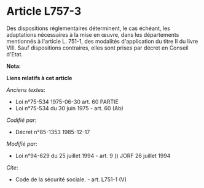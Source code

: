 # Article L757-3

Des dispositions réglementaires déterminent, le cas échéant, les adaptations nécessaires à la mise en œuvre, dans les
départements mentionnés à l'article L. 751-1, des modalités d'application du titre II du livre VIII. Sauf dispositions
contraires, elles sont prises par décret en Conseil d'Etat.

**Nota:**



**Liens relatifs à cet article**

_Anciens textes_:

  - Loi n°75-534 1975-06-30 art. 60 PARTIE
  - Loi n°75-534 du 30 juin 1975 - art. 60 (Ab)

_Codifié par_:

  - Décret n°85-1353 1985-12-17

_Modifié par_:

  - Loi n°94-629 du 25 juillet 1994 - art. 9 () JORF 26 juillet 1994

_Cite_:

  - Code de la sécurité sociale. - art. L751-1 (V)
